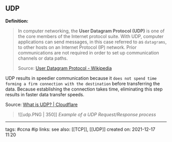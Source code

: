 ## UDP

**Definition:**

>In computer networking, the **User Datagram Protocol (UDP)** is one of the core members of the Internet protocol suite. With UDP, computer applications can send messages, in this case referred to as `datagrams`, to other hosts on an Internet Protocol (IP) network. Prior communications are not required in order to set up communication channels or data paths.
>
>Source:  [User Datagram Protocol - Wikipedia](https://en.wikipedia.org/wiki/User_Datagram_Protocol)


UDP results in speedier communication because it `does not spend time forming a firm connection with the destination` before transferring the data. Because establishing the connection takes time, eliminating this step results in faster data transfer speeds.

Source: [What is UDP? | Cloudflare](https://www.cloudflare.com/learning/ddos/glossary/user-datagram-protocol-udp/)

>![[udp.PNG | 350]]
>*Example of a UDP Request/Response process*

---
tags: #ccna #ip
links:
see also: [[TCP]], [[UDP]] 
created on: 2021-12-17 11:20

